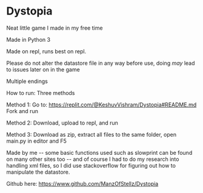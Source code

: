 # Dystopia
Neat little game I made in my free time

Made in Python 3

Made on repl, runs best on repl.

Please do not alter the datastore file in any way before use, doing *may* lead to issues later on in the game

Multiple endings

How to run:
Three methods

Method 1:
Go to: https://replit.com/@KeshuvVishram/Dystopia#README.md 
Fork and run

Method 2:
Download, upload to repl, and run

Method 3:
Download as zip, extract all files to the same folder, open main.py in editor and F5

Made by me -- some basic functions used such as slowprint can be found on many other sites too -- and of course I had to do my research into handling xml files, so I did use stackoverflow for figuring out how to manipulate the datastore.

Github here: https://www.github.com/ManzOfStellz/Dystopia